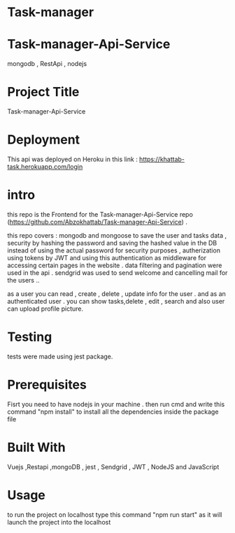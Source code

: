 # Task-manager

# Task-manager-Api-Service
mongodb , RestApi , nodejs 

# Project Title
Task-manager-Api-Service

# Deployment
This api was deployed on Heroku in
this link : https://khattab-task.herokuapp.com/login

# intro 
this repo is the Frontend for the Task-manager-Api-Service repo (https://github.com/Abzokhattab/Task-manager-Api-Service) .

this repo covers : mongodb and mongoose to save the user and tasks data , security by hashing the password and saving the hashed value in the DB instead of using the actual password for security purposes ,
autherization using tokens by JWT and using this authentication as middleware for accessing certain pages in the website . 
 data filtering and pagination were used in the api . 
 sendgrid was used to send welcome and cancelling mail for the users 
..

as a user you can  read , create , delete , update info for the user .
and as an authenticated user . you can show tasks,delete , edit , search
and also user can upload profile picture.

# Testing 
tests were made using jest package.

# Prerequisites
Fisrt you need to have nodejs in your machine . 
then run cmd and write this command "npm install" to install all the dependencies inside the package file 

# Built With
Vuejs ,Restapi ,mongoDB , jest , Sendgrid , JWT , NodeJS and JavaScript 

# Usage 
to run the project on localhost type this command "npm run start" as it will launch the project into the localhost 

